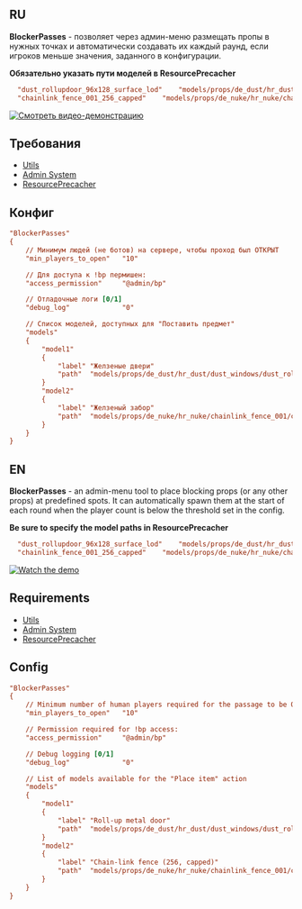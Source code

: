 ## RU
**BlockerPasses** - позволяет через админ-меню размещать пропы в нужных точках и автоматически создавать их каждый раунд, если игроков меньше значения, заданного в конфигурации.

**Обязательно указать пути моделей в ResourcePrecacher**
```ini
  "dust_rollupdoor_96x128_surface_lod"    "models/props/de_dust/hr_dust/dust_windows/dust_rollupdoor_96x128_surface_lod.vmdl"
  "chainlink_fence_001_256_capped"    "models/props/de_nuke/hr_nuke/chainlink_fence_001/chainlink_fence_001_256_capped.vmdl"
```

[![Смотреть видео-демонстрацию](https://img.youtube.com/vi/hdmTZiPLX0o/hqdefault.jpg)](https://youtu.be/hdmTZiPLX0o "Смотреть демо")

## Требования
- [Utils](https://github.com/Pisex/cs2-menus/releases)
- [Admin System](https://github.com/Pisex/cs2-admin_system/releases)
- [ResourcePrecacher](https://github.com/Pisex/ResourcePrecacher)

## Конфиг
```ini
"BlockerPasses"
{
	// Минимум людей (не ботов) на сервере, чтобы проход был ОТКРЫТ
	"min_players_to_open"	"10"

	// Для доступа к !bp пермишен:
	"access_permission"		"@admin/bp"

	// Отладочные логи [0/1]
	"debug_log"				"0"

	// Список моделей, доступных для "Поставить предмет"
	"models"
	{
		"model1"
		{
			"label" "Желзеные двери"
			"path"  "models/props/de_dust/hr_dust/dust_windows/dust_rollupdoor_96x128_surface_lod.vmdl"
		}
		"model2"
		{
			"label" "Желзеный забор"
			"path"  "models/props/de_nuke/hr_nuke/chainlink_fence_001/chainlink_fence_001_256_capped.vmdl"
		}
	}
}
```

## EN
**BlockerPasses** - an admin-menu tool to place blocking props (or any other props) at predefined spots. It can automatically spawn them at the start of each round when the player count is below the threshold set in the config.

**Be sure to specify the model paths in ResourcePrecacher**
```ini
  "dust_rollupdoor_96x128_surface_lod"    "models/props/de_dust/hr_dust/dust_windows/dust_rollupdoor_96x128_surface_lod.vmdl"
  "chainlink_fence_001_256_capped"    "models/props/de_nuke/hr_nuke/chainlink_fence_001/chainlink_fence_001_256_capped.vmdl"
```

[![Watch the demo](https://img.youtube.com/vi/hdmTZiPLX0o/hqdefault.jpg)](https://youtu.be/hdmTZiPLX0o "Watch the demo")

## Requirements
- [Utils](https://github.com/Pisex/cs2-menus/releases)
- [Admin System](https://github.com/Pisex/cs2-admin_system/releases)
- [ResourcePrecacher](https://github.com/Pisex/ResourcePrecacher)

## Config
```ini
"BlockerPasses"
{
	// Minimum number of human players required for the passage to be OPEN
	"min_players_to_open"	"10"

	// Permission required for !bp access:
	"access_permission"		"@admin/bp"

	// Debug logging [0/1]
	"debug_log"				"0"

	// List of models available for the "Place item" action
	"models"
	{
		"model1"
		{
			"label" "Roll-up metal door"
			"path"  "models/props/de_dust/hr_dust/dust_windows/dust_rollupdoor_96x128_surface_lod.vmdl"
		}
		"model2"
		{
			"label" "Chain-link fence (256, capped)"
			"path"  "models/props/de_nuke/hr_nuke/chainlink_fence_001/chainlink_fence_001_256_capped.vmdl"
		}
	}
}
